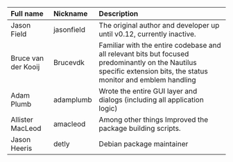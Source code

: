 | **Full name** | **Nickname** | **Description** |
|:--------------|:-------------|:----------------|
| Jason Field   | jasonfield   | The original author and developer up until v0.12, currently inactive. |
| Bruce van der Kooij | Brucevdk     | Familiar with the entire codebase and all relevant bits but focused predominantly on the Nautilus specific extension bits, the status monitor and emblem handling |
| Adam Plumb    | adamplumb    | Wrote the entire GUI layer and dialogs (including all application logic) |
| Allister MacLeod | amacleod     | Among other things Improved the package building scripts. |
| Jason Heeris  | detly        | Debian package maintainer |
